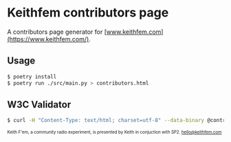 # Keithfem contributors page
A contributors page generator for [www.keithfem.com](https://www.keithfem.com/).

## Usage

```bash
$ poetry install
$ poetry run ./src/main.py > contributors.html
```

## W3C Validator

```bash
$ curl -H "Content-Type: text/html; charset=utf-8" --data-binary @contributors.html https://validator.w3.org/nu/?out=gnu
```

<sub><sup>Keith F'em, a community radio experiment, is presented by Keith in conjuction with SP2. hello@keithfem.com</sup></sub>
